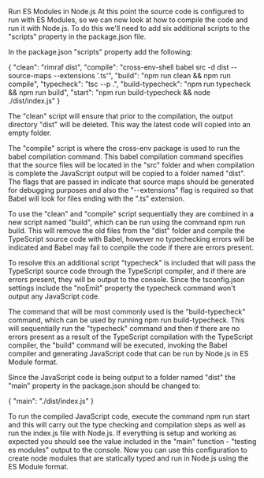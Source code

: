 Run ES Modules in Node.js
At this point the source code is configured to run with ES Modules, so we can now look at how to compile the code and run it with Node.js. To do this we'll need to add six additional scripts to the "scripts" property in the package.json file.

In the package.json "scripts" property add the following:

{
  "clean": "rimraf dist",
  "compile": "cross-env-shell babel src -d dist --source-maps --extensions '.ts'",
  "build": "npm run clean && npm run compile",
  "typecheck": "tsc --p .",
  "build-typecheck": "npm run typecheck && npm run build",
  "start": "npm run build-typecheck && node ./dist/index.js"
}

The "clean" script will ensure that prior to the compilation, the output directory "dist" will be deleted. This way the latest code will copied into an empty folder.

The "compile" script is where the cross-env package is used to run the babel compilation command. This babel compilation command specifies that the source files will be located in the "src" folder and when compilation is complete the JavaScript output will be copied to a folder named "dist". The flags that are passed in indicate that source maps should be generated for debugging purposes and also the "--extensions" flag is required so that Babel will look for files ending with the ".ts" extension.

To use the "clean" and "compile" script sequentially they are combined in a new script named "build", which can be run using the command npm run build. This will remove the old files from the "dist" folder and compile the TypeScript source code with Babel, however no typechecking errors will be indicated and Babel may fail to compile the code if there are errors present.

To resolve this an additional script "typecheck" is included that will pass the TypeScript source code through the TypeScript compiler, and if there are errors present, they will be output to the console. Since the tsconfig.json settings include the "noEmit" property the typecheck command won't output any JavaScript code.

The command that will be most commonly used is the "build-typecheck" command, which can be used by running npm run build-typecheck. This will sequentially run the "typecheck" command and then if there are no errors present as a result of the TypeScript compilation with the TypeScript compiler, the "build" command will be executed, invoking the Babel compiler and generating JavaScript code that can be run by Node.js in ES Module format.

Since the JavaScript code is being output to a folder named "dist" the "main" property in the package.json should be changed to:

{
  "main": "./dist/index.js"
}

To run the compiled JavaScript code, execute the command npm run start and this will carry out the type checking and compilation steps as well as run the index.js file with Node.js. If everything is setup and working as expected you should see the value included in the "main" function - "testing es modules" output to the console. Now you can use this configuration to create node modules that are statically typed and run in Node.js using the ES Module format.